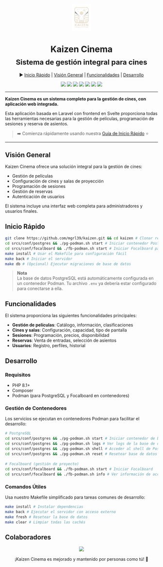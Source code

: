 <div align="center" style="text-align: center; width: 100%">
<img src="public/assets/images/kaizen_logo_transparent.png" height="90px"/>
<h1>Kaizen Cinema<br/><sub>Sistema de gestión integral para cines</sub></h1>

▶️ <a href="#inicio-rapido">Inicio Rápido</a> | <a href="#vision-general">Visión General</a> | <a href="#funcionalidades">Funcionalidades</a> | <a href="#desarrollo">Desarrollo</a>

<a href="https://php.net"><img src="https://img.shields.io/badge/PHP-8.1%2B-8892BF?style=flat-square&logo=php"/></a>
<a href="https://laravel.com"><img src="https://img.shields.io/badge/Laravel-10.x-FF2D20?style=flat-square&logo=laravel"/></a>
<a href="https://svelte.dev"><img src="https://img.shields.io/badge/Svelte-4.x-FF3E00?style=flat-square&logo=svelte"/></a>
<a href="https://postgresql.org"><img src="https://img.shields.io/badge/PostgreSQL-15-336791?style=flat-square&logo=postgresql"/></a>
<a href="https://podman.io"><img src="https://img.shields.io/badge/Podman-Container-892CA0?style=flat-square&logo=podman"/></a>
<a href="LICENSE"><img src="https://img.shields.io/badge/License-MIT-green?style=flat-square"/></a>
<a href="#status"><img src="https://img.shields.io/badge/Estado-Desarrollo-blue?style=flat-square"/></a>

</div>
<hr/>

**Kaizen Cinema es un sistema completo para la gestión de cines, con aplicación web integrada.**

Esta aplicación basada en Laravel con frontend en Svelte proporciona todas las herramientas necesarias para la gestión de películas, programación de sesiones y reserva de asientos.

> ➡️ Comienza rápidamente usando nuestra [Guía de Inicio Rápido](#inicio-rapido) ⭐️

<hr/>

## Visión General

Kaizen Cinema ofrece una solución integral para la gestión de cines:

- Gestión de películas
- Configuración de cines y salas de proyección
- Programación de sesiones
- Gestión de reservas
- Autenticación de usuarios

El sistema incluye una interfaz web completa para administradores y usuarios finales.

## Inicio Rápido

```bash
git clone https://github.com/mgrl39/kaizen.git && cd kaizen # Clonar repositorio
cd srcs/conf/postgres && ./pg-podman.sh start # Iniciar contenedor PostgreSQL
cd srcs/conf/focalboard && ./fb-podman.sh start # Iniciar Focalboard para gestión de proyecto
make install # Usar el Makefile para configuración fácil
make back # Iniciar el servidor
make db # (Opcional) Ejecutar migraciones de base de datos
```

> **Nota**  
> La base de datos PostgreSQL está automáticamente configurada en un contenedor Podman. Tu archivo `.env` ya debería estar configurado para conectarse a ella.

## Funcionalidades

El sistema proporciona las siguientes funcionalidades principales:

- **Gestión de películas**: Catálogo, información, clasificaciones
- **Cines y salas**: Configuración, capacidad, tipo de pantalla
- **Sesiones**: Programación, precios, disponibilidad
- **Reservas**: Venta de entradas, selección de asientos
- **Usuarios**: Registro, perfiles, historial

## Desarrollo

### Requisitos

- PHP 8.1+
- Composer
- Podman (para PostgreSQL y Focalboard en contenedores)

### Gestión de Contenedores

Los servicios se ejecutan en contenedores Podman para facilitar el desarrollo:

```bash
# PostgreSQL
cd srcs/conf/postgres && ./pg-podman.sh start # Iniciar contenedor de base de datos
cd srcs/conf/postgres && ./pg-podman.sh logs # Ver logs de la base de datos
cd srcs/conf/postgres && ./pg-podman.sh shell # Acceder al shell de PostgreSQL
cd srcs/conf/postgres && ./pg-podman.sh reset # Resetear base de datos (precaución: elimina todos los datos)

# Focalboard (gestión de proyecto)
cd srcs/conf/focalboard && ./fb-podman.sh start # Iniciar Focalboard
cd srcs/conf/focalboard && ./fb-podman.sh info # Ver información de acceso
```

### Comandos Útiles

Usa nuestro Makefile simplificado para tareas comunes de desarrollo:

```bash
make install # Instalar dependencias
make back # Ejecutar el servidor con acceso externo
make fresh # Resetear la base de datos
make clear # Limpiar todas las cachés
```

## Colaboradores

<div align="center">

<a href="https://github.com/mgrl39/kaizen/graphs/contributors">
  <img src="https://contrib.rocks/image?repo=mgrl39/kaizen" />
</a>

¡Kaizen Cinema es mejorado y mantenido por personas como tú! 🚀

</div>
